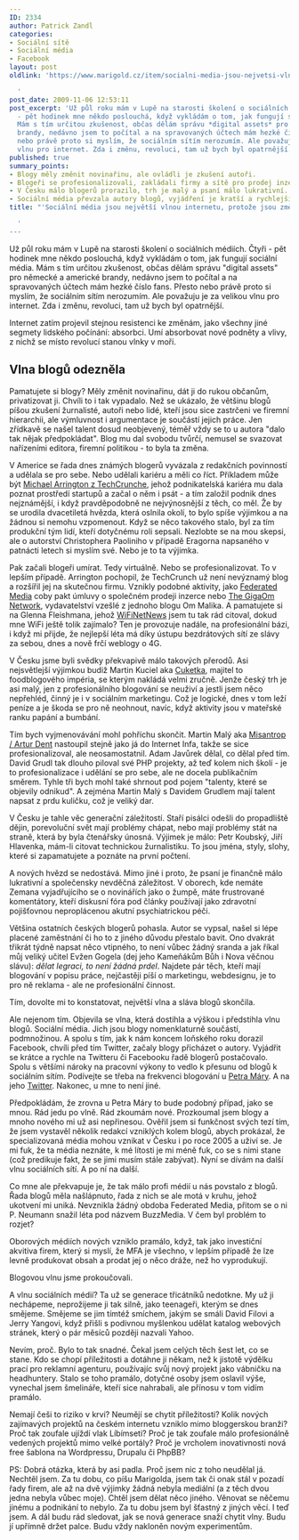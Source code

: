 ```yaml
---
ID: 2334
author: Patrick Zandl
categories:
- Sociální sítě
- Sociální média
- Facebook
layout: post
oldlink: 'https://www.marigold.cz/item/socialni-media-jsou-nejvetsi-vlnou-internetu-protoze-jsou-zmenou-generacni

  '
post_date: 2009-11-06 12:53:11
post_excerpt: 'Už půl roku mám v Lupě na starosti školení o sociálních médiích. Čtyři
  - pět hodinek mne někdo poslouchá, když vykládám o tom, jak fungují sociální média.
  Mám s tím určitou zkušenost, občas dělám správu *digital assets* pro německé a americké
  brandy, nedávno jsem to počítal a na spravovaných účtech mám hezké číslo fans. Přesto
  nebo právě proto si myslím, že sociálním sítím nerozumím. Ale považuju je za velikou
  vlnu pro internet. Zda i změnu, revoluci, tam už bych byl opatrnější. '
published: true
summary_points:
- Blogy měly změnit novinařinu, ale ovládli je zkušení autoři.
- Blogeři se profesionalizovali, zakládali firmy a sítě pro prodej inzerce.
- V Česku málo blogerů prorazilo, trh je malý a psaní málo lukrativní.
- Sociální média převzala autory blogů, vyjádření je kratší a rychlejší.
title: "'Sociální média jsou největší vlnou internetu, protože jsou změnou generační"

  '
---
```


Už půl roku mám v Lupě na starosti školení o sociálních médiích. Čtyři - pět hodinek mne někdo poslouchá, když vykládám o tom, jak fungují sociální média. Mám s tím určitou zkušenost, občas dělám správu "digital assets" pro německé a americké brandy, nedávno jsem to počítal a na spravovaných účtech mám hezké číslo fans. Přesto nebo právě proto si myslím, že sociálním sítím nerozumím. Ale považuju je za velikou vlnu pro internet. Zda i změnu, revoluci, tam už bych byl opatrnější. 

Internet zatím projevil stejnou resistenci ke změnám, jako všechny jiné segmety lidského počínání: absorbci. Umí absorbovat nové podněty a vlivy, z nichž se místo revolucí stanou vlnky v moři. 

<h2>Vlna blogů odezněla</h2>

Pamatujete si blogy? Měly změnit novinařinu, dát ji do rukou občanům, privatizovat ji. Chvíli to i tak vypadalo. Než se ukázalo, že většinu blogů píšou zkušení žurnalisté, autoři nebo lidé, kteří jsou sice zastrčeni ve firemní hierarchii, ale výmluvnost i argumentace je součástí jejich práce. Jen zřídkavě se našel talent dosud neobjevený, téměř vždy se to u autora "dalo tak nějak předpokládat". Blog mu dal svobodu tvůrčí, nemusel se svazovat nařízeními editora, firemní politikou - to byla ta změna. 

V Americe se řada dnes známých blogerů vyvázala z redakčních povinností a udělala se pro sebe.  Nebo udělali kariéru a měli co říct. Příkladem může být <a href="http://www.linkedin.com/profile?viewProfile=&key=72082">Michael Arrington z TechCrunche</a>, jehož podnikatelská kariéra mu dala poznat prostředí startupů a začal o něm i psát - a tím založil podnik dnes nejznámější, i když pravděpodobně ne nejvýnosnější z těch, co měl. Že by se urodila dvacetiletá hvězda, která oslnila okolí, to bylo spíše výjimkou a na žádnou si nemohu vzpomenout. Když se něco takového stalo, byl za tím produkční tým lidí, kteří dotyčnému roli sepsali. Nezlobte se na mou skepsi, ale o autorství Christophera Paoliniho v případě Eragorna napsaného v patnácti letech si myslím své. Nebo je to ta výjimka.  

Pak začali blogeři umírat. Tedy virtuálně. Nebo se profesionalizovat. To v lepším případě. Arrington pochopil, že TechCrunch už není nevýznamý blog a rozšířil jej na skutečnou firmu. Vznikly podobné aktivity, jako <a href="http://www.federatedmedia.net/">Federated Media</a> coby pakt úmluvy o společném prodeji inzerce nebo <a href="http://gigaom.com/">The GigaOm Network</a>, vydavatelství vzešlé z jednoho blogu Om Malika. A pamatujete si na Glenna Fleishmana, jehož <a href="http://www.wifinetnews.com">WiFiNetNews</a> jsem tu tak rád citoval, dokud mne WiFi ještě tolik zajímalo? Ten je provozuje nadále, na profesionální bázi, i když mi přijde, že nejlepší léta má díky ústupu bezdrátových sítí ze slávy za sebou, dnes a nově frčí weblogy o 4G.

V Česku jsme byli svědky překvapivě málo takových přerodů. Asi nejsvětlejší výjimkou budiž Martin Kuciel aka <a href="http://www.cuketka.cz">Cuketka</a>, majitel to foodblogového impéria, se kterým nakládá velmi zručně. Jenže český trh je asi malý, jen z profesionálního blogování se neuživí a jestli jsem něco nepřehléd, činný je i v sociálním marketingu. Což je logické, dnes v tom leží peníze a je škoda se pro ně neohnout, navíc, když aktivity jsou v mateřské ranku papání a bumbání. 

Tím bych vyjmenovávání mohl pohříchu skončit. Martin Malý aka <a href="http://www.misantrop.info">Misantrop / Artur Dent</a> nastoupil stejně jako já do Internet Infa, takže se sice profesionalizoval, ale neosamostatnil. Adam Javůrek dělal, co dělal před tím. David Grudl tak dlouho piloval své PHP projekty, až teď kolem nich školí - je to profesionalizace i udělání se pro sebe, ale ne docela publikačním směrem. Tyhle tři bych mohl také shrnout pod pojem "talenty, které se objevily odnikud". A zejména Martin Malý s Davidem Grudlem mají talent napsat z prdu kuličku, což je veliký dar. 

V Česku je tahle věc generační záležitostí.  Staří pisálci odešli do propadliště dějin, porevoluční svět mají problémy chápat, nebo mají problémy stát na straně, která by byla čtenářsky únosná. Výjimek je málo: Petr Koubský, Jiří Hlavenka, mám-li citovat technickou žurnalistiku. To jsou jména, styly, slohy, které si zapamatujete a poznáte na první počtení. 

A nových hvězd se nedostává. Mimo jiné i proto, že psaní je finančně málo lukrativní a společensky nevděčná záležitost. V oborech, kde nemáte Zemana vyjadřujícího se o novinářích jako o žumpě, máte frustrované komentátory, kteří diskusní fóra pod články používají jako zdravotní pojišťovnou neproplácenou akutní psychiatrickou péči.  

Většina ostatních českých blogerů pohasla. Autor se vypsal, našel si lépe placené zaměstnání či ho to z jiného důvodu přestalo bavit. Ono dvakrát třikrát týdně napsat něco vtipného, to není vůbec žádný sranda a jak říkal můj veliký učitel Evžen Gogela (dej jeho Kameňákům Bůh i Nova věčnou slávu): <em>dělat legraci, to není žádná prdel</em>. Najdete pár těch, kteří mají blogování v popisu práce, nejčastěji píší o marketingu, webdesignu, je to pro ně reklama - ale ne profesionální činnost. 

Tím, dovolte mi to konstatovat, největší vlna a sláva blogů skončila. 

Ale nejenom tím. Objevila se vlna, která dostihla a výškou i předstihla vlnu blogů. Sociální média. Jich jsou blogy nomenklaturně součástí, podmnožinou. A spolu s tím, jak k nám koncem loňského roku dorazil Facebook, chvíli před tím Twitter, začaly blogy přicházet o autory. Vyjádřit se krátce a rychle na Twitteru či Facebooku řadě blogerů postačovalo. Spolu s většími nároky na pracovní výkony to vedlo k přesunu od blogů k sociálním sítím. Podívejte se třeba na frekvenci blogování u <a href="http://www.petrmara.com/blogger/">Petra Máry</a>. A na jeho <a href="http://twitter.com/PetrMara">Twitter</a>. Nakonec, u mne to není jiné. 

Předpokládám, že zrovna u Petra Máry to bude podobný případ, jako se mnou. Rád jedu po vlně. Rád zkoumám nové. Prozkoumal jsem blogy a mnoho nového mi už asi nepřinesou. Ověřil jsem si funkčnost svých tezí tím, že jsem vystavěl několik redakcí vzniklých kolem blogů, abych prokázal, že specializovaná média mohou vznikat v Česku i po roce 2005 a uživí se. Je mi fuk, že ta média neznáte, k mé lítosti je mi méně fuk, co se s nimi stane (což predikuje fakt, že se jimi musím stále zabývat). Nyní se dívám na další vlnu sociálních sítí. A po ní na další. 

Co mne ale překvapuje je, že tak málo profi médií u nás povstalo z blogů. Řada blogů měla našlápnuto, řada z nich se ale motá v kruhu, jehož ukotvení mi uniká. Nevznikla žádný obdoba Federated Media, přitom se o ni P. Neumann snažil léta pod názvem BuzzMedia. V čem byl problém to rozjet? 

Oborových médiích nových vzniklo pramálo, když, tak jako investiční akvitiva firem, který si myslí, že MFA je všechno, v lepším případě že lze levně produkovat obsah a prodat jej o něco dráže, než ho vyprodukují. 

Blogovou vlnu jsme prokoučovali. 

A vlnu sociálních médií? Ta už se generace třicátníků nedotkne. My už ji nechápeme, neprožijeme ji tak silně, jako teenageři, kterým se dnes smějeme. Smějeme se jim tímtéž smíchem, jakým se smáli David Filovi a Jerry Yangovi, když přišli s podivnou myšlenkou udělat katalog webových stránek, který o pár měsíců později nazvali Yahoo.

Nevím, proč. Bylo to tak snadné. Čekal jsem celých těch šest let, co se stane. Kdo se chopí příležitosti a dotáhne ji někam, než k jistotě výdělku prací pro reklamní agenturu, používajíc svůj nový projekt jako vábničku na headhuntery. Stalo se toho pramálo, dotyčné osoby jsem oslavil výše, vynechal jsem šmelináře, kteří sice nahrabali, ale přínosu v tom vidím pramálo. 

Nemají češi to riziko v krvi? Neumějí se chytit příležitosti? Kolik nových zajímavých projektů na českém internetu vzniklo mimo bloggerskou branži? Proč tak zoufale ujíždí vlak Líbímseti? Proč je tak zoufale málo profesionálně vedených projektů mimo velké portály? Proč je vrcholem inovativnosti nová free šablona na Wordpressu, Drupalu či PhpBB?

PS: Dobrá otázka, která by asi padla. Proč jsem nic z toho  neudělal já. Nechtěl jsem. Za tu dobu, co píšu Marigolda, jsem tak či onak stál v pozadí řady firem, ale až na dvě výjimky žádná nebyla mediální (a z těch dvou jedna nebyla vůbec moje). Chtěl jsem dělat něco jiného. Věnovat se něčemu jinému a podnikání to nebylo. Za tu dobu jsem byl šťastný z jiných věcí. I teď jsem. A dál budu rád sledovat, jak se nová generace snaží chytit vlny. Budu jí upřímně držet palce. Budu vždy nakloněn novým experimentům.
